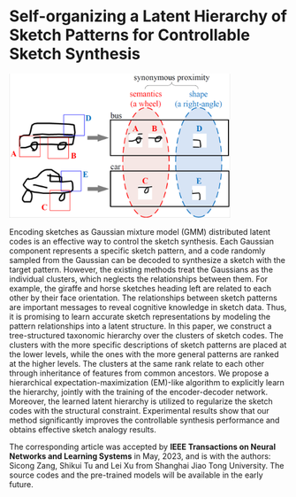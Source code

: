 # Self-organizing a Latent Hierarchy of Sketch Patterns for Controllable Sketch Synthesis

<img src="https://github.com/CMACH508/SP-gra2seq/blob/main/assets/synonym.png" width="400" alt="synonym"/>

Encoding sketches as Gaussian mixture model (GMM) distributed latent codes is an effective way to control the sketch synthesis. Each Gaussian component represents a specific sketch pattern, and a code randomly sampled from the Gaussian can be decoded to synthesize a sketch with the target pattern. However, the existing methods treat the Gaussians as the individual clusters, which neglects the relationships between them. For example, the giraffe and horse sketches heading left are related to each other by their face orientation. The relationships between sketch patterns are important messages to reveal cognitive knowledge in sketch data. Thus, it is promising to learn accurate sketch representations by modeling the pattern relationships into a latent structure. In this paper, we construct a tree-structured taxonomic hierarchy over the clusters of sketch codes. The clusters with the more specific descriptions of sketch patterns are placed at the lower levels, while the ones with the more general patterns are ranked at the higher levels. The clusters at the same rank relate to each other through inheritance of features from common ancestors. We propose a hierarchical expectation-maximization (EM)-like algorithm to explicitly learn the hierarchy, jointly with the training of the encoder-decoder network. Moreover, the learned latent hierarchy is utilized to regularize the sketch codes with the structural constraint. Experimental results show that our method significantly improves the controllable synthesis performance and obtains effective sketch analogy results.

The corresponding article was accepted by **IEEE Transactions on Neural Networks and Learning Systems** in May, 2023, and is with the authors: Sicong Zang, Shikui Tu and Lei Xu from Shanghai Jiao Tong University. The source codes and the pre-trained models will be available in the early future.
